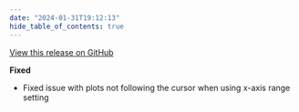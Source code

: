 ```yaml
---
date: "2024-01-31T19:12:13"
hide_table_of_contents: true
---
```

[View this release on GitHub](https://github.com/foxglove/studio/releases/tag/v1.86.1)

**Fixed**
- Fixed issue with plots not following the cursor when using x-axis range setting